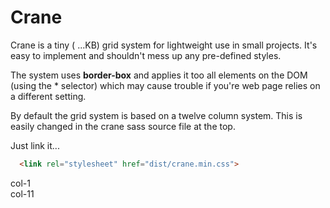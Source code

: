 <link rel="stylesheet" href="dist/crane.css">
<link rel="stylesheet" href="dist/readme.css">

# Crane

Crane is a tiny ( ...KB) grid system for lightweight use in small projects.
It's easy to implement and shouldn't mess up any pre-defined styles.

The system uses **border-box** and applies it too all elements on the DOM (using the * selector) which may cause trouble if you're web page relies on a different setting.

By default the grid system is based on a twelve column system. This is easily changed in the crane sass source file at the top.

Just link it...
```html
  <link rel="stylesheet" href="dist/crane.min.css">
```

<div class="container">
  <div class="row">
    <div class="col-1">
      col-1
    </div>
    <div class="col-11">
      col-11
    </div>
  </div>
</div>
